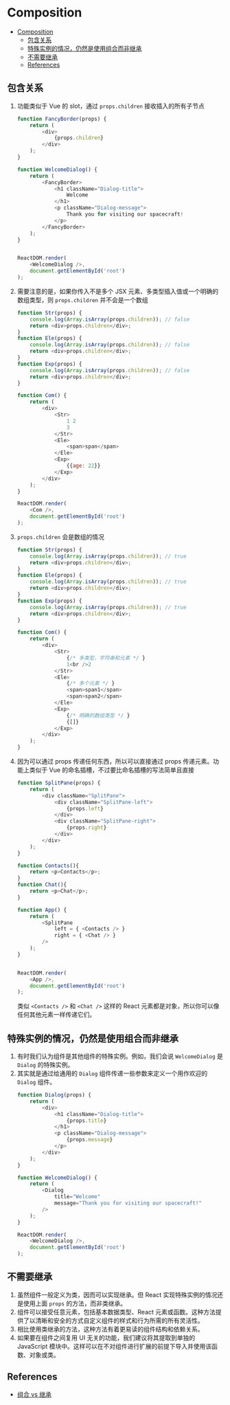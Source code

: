 # Composition


<!-- TOC -->

- [Composition](#composition)
    - [包含关系](#包含关系)
    - [特殊实例的情况，仍然是使用组合而非继承](#特殊实例的情况仍然是使用组合而非继承)
    - [不需要继承](#不需要继承)
    - [References](#references)

<!-- /TOC -->


## 包含关系
1. 功能类似于 Vue 的 slot，通过 `props.children` 接收插入的所有子节点
    ```js
    function FancyBorder(props) {
        return (
            <div>
                {props.children}
            </div>
        );
    }

    function WelcomeDialog() {
        return (
            <FancyBorder>
                <h1 className="Dialog-title">
                    Welcome
                </h1>
                <p className="Dialog-message">
                    Thank you for visiting our spacecraft!
                </p>
            </FancyBorder>
        );
    }


    ReactDOM.render(
        <WelcomeDialog />,
        document.getElementById('root')
    );
    ```
2. 需要注意的是，如果你传入不是多个 JSX 元素、多类型插入值或一个明确的数组类型，则 `props.children` 并不会是一个数组
    ```js
    function Str(props) {
        console.log(Array.isArray(props.children)); // false
        return <div>props.children</div>;
    }
    function Ele(props) {
        console.log(Array.isArray(props.children)); // false
        return <div>props.children</div>;
    }
    function Exp(props) {
        console.log(Array.isArray(props.children)); // false
        return <div>props.children</div>;
    }

    function Com() {
        return (
            <div>
                <Str>
                    1 2
                    3
                </Str>
                <Ele>
                    <span>span</span>
                </Ele>
                <Exp>
                    {{age: 22}}
                </Exp>
            </div>
        );
    }

    ReactDOM.render(
        <Com />,
        document.getElementById('root')
    );
    ```
3. `props.children` 会是数组的情况
    ```js
    function Str(props) {
        console.log(Array.isArray(props.children)); // true
        return <div>props.children</div>;
    }
    function Ele(props) {
        console.log(Array.isArray(props.children)); // true
        return <div>props.children</div>;
    }
    function Exp(props) {
        console.log(Array.isArray(props.children)); // true
        return <div>props.children</div>;
    }

    function Com() {
        return (
            <div>
                <Str>
                    {/* 多类型，字符串和元素 */ }
                    1<br />2
                </Str>
                <Ele>
                    {/* 多个元素 */ }
                    <span>span1</span>
                    <span>span2</span>
                </Ele>
                <Exp>
                    {/* 明确的数组类型 */ }
                    {[]}
                </Exp>
            </div>
        );
    }
    ```
3. 因为可以通过 props 传递任何东西，所以可以直接通过 props 传递元素。功能上类似于 Vue 的命名插槽，不过要比命名插槽的写法简单且直接
    ```js
    function SplitPane(props) {
        return (
            <div className="SplitPane">
                <div className="SplitPane-left">
                    {props.left}
                </div>
                <div className="SplitPane-right">
                    {props.right}
                </div>
            </div>
        );
    }

    function Contacts(){
        return <p>Contacts</p>;
    }
    function Chat(){
        return <p>Chat</p>;
    }

    function App() {
        return (
            <SplitPane
                left = { <Contacts /> }
                right = { <Chat /> }
            />
        );
    }


    ReactDOM.render(
        <App />,
        document.getElementById('root')
    );
    ```
    类似 `<Contacts />` 和 `<Chat />` 这样的 React 元素都是对象，所以你可以像任何其他元素一样传递它们。


## 特殊实例的情况，仍然是使用组合而非继承
1. 有时我们认为组件是其他组件的特殊实例。例如，我们会说 `WelcomeDialog` 是 `Dialog` 的特殊实例。
2. 其实就是通过给通用的 `Dialog` 组件传递一些参数来定义一个用作欢迎的 `Dialog` 组件。
    ```js
    function Dialog(props) {
        return (
            <div>
                <h1 className="Dialog-title">
                    {props.title}
                </h1>
                <p className="Dialog-message">
                    {props.message}
                </p>
            </div>
        );
    }

    function WelcomeDialog() {
        return (
            <Dialog
                title="Welcome"
                message="Thank you for visiting our spacecraft!"
            />
        );
    }

    ReactDOM.render(
        <WelcomeDialog />,
        document.getElementById('root')
    );
    ```


## 不需要继承
1. 虽然组件一般定义为类，因而可以实现继承。但 React 实现特殊实例的情况还是使用上面 `props` 的方法，而非类继承。
2. 组件可以接受任意元素，包括基本数据类型、React 元素或函数。这种方法提供了以清晰和安全的方式自定义组件的样式和行为所需的所有灵活性。
3. 相比使用类继承的方法，这种方法有着更易读的组件结构和依赖关系。
4. 如果要在组件之间复用 UI 无关的功能，我们建议将其提取到单独的 JavaScript 模块中。这样可以在不对组件进行扩展的前提下导入并使用该函数、对象或类。


## References
* [组合 vs 继承](https://react.docschina.org/docs/composition-vs-inheritance.html)